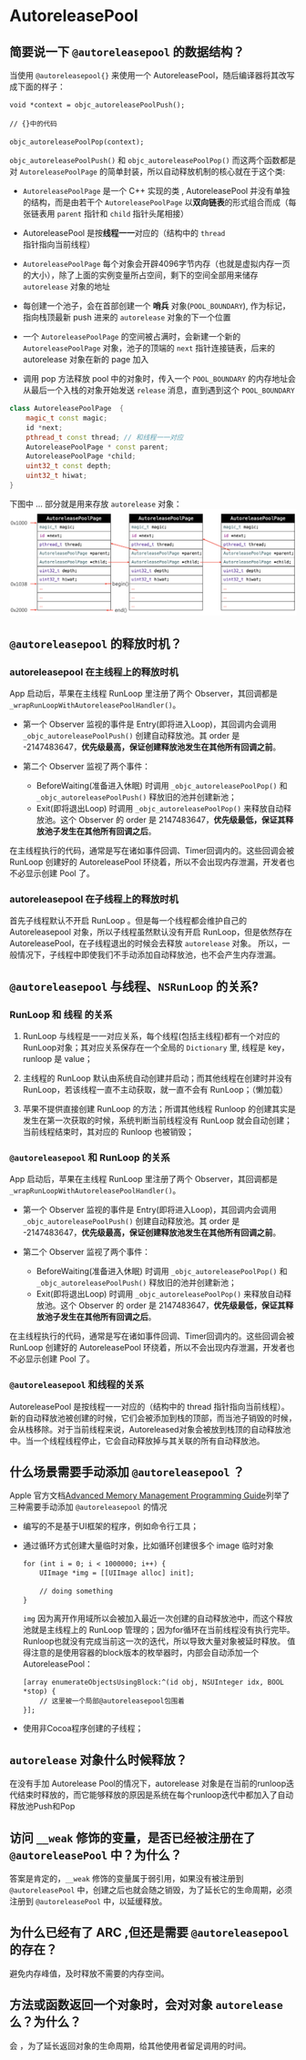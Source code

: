 # AutoreleasePool

## 简要说一下 `@autoreleasepool` 的数据结构？

当使用 `@autoreleasepool{}` 来使用一个 AutoreleasePool，随后编译器将其改写成下面的样子：

```objc
void *context = objc_autoreleasePoolPush();

// {}中的代码

objc_autoreleasePoolPop(context);
```

`objc_autoreleasePoolPush()` 和 `objc_autoreleasePoolPop()` 而这两个函数都是对 `AutoreleasePoolPage` 的简单封装，所以自动释放机制的核心就在于这个类:

- `AutoreleasePoolPage` 是一个 C++ 实现的类 , AutoreleasePool 并没有单独的结构，而是由若干个 `AutoreleasePoolPage` 以**双向链表**的形式组合而成（每张链表用 `parent` 指针和 `child` 指针头尾相接）

- AutoreleasePool 是按**线程一一**对应的（结构中的 `thread` 指针指向当前线程）

- `AutoreleasePoolPage` 每个对象会开辟4096字节内存（也就是虚拟内存一页的大小），除了上面的实例变量所占空间，剩下的空间全部用来储存 `autorelease` 对象的地址

- 每创建一个池子，会在首部创建一个 **哨兵** 对象(`POOL_BOUNDARY`), 作为标记，指向栈顶最新 push 进来的 `autorelease` 对象的下一个位置

- 一个 `AutoreleasePoolPage` 的空间被占满时，会新建一个新的 `AutoreleasePoolPage` 对象，池子的顶端的 `next` 指针连接链表，后来的 autorelease 对象在新的 page 加入

- 调用 pop 方法释放 pool 中的对象时，传入一个 `POOL_BOUNDARY` 的内存地址会从最后一个入栈的对象开始发送 `release` 消息，直到遇到这个 `POOL_BOUNDARY`

```c++
class AutoreleasePoolPage  {
    magic_t const magic;
    id *next;
    pthread_t const thread; // 和线程一一对应
    AutoreleasePoolPage * const parent;
    AutoreleasePoolPage *child;
    uint32_t const depth;
    uint32_t hiwat;
}
```
下图中 ... 部分就是用来存放 `autorelease` 对象：
![](./../../assets/img/station_019.png)

## `@autoreleasepool` 的释放时机？

### autoreleasepool 在主线程上的释放时机

App 启动后，苹果在主线程 RunLoop 里注册了两个 Observer，其回调都是 `_wrapRunLoopWithAutoreleasePoolHandler()`。

- 第一个 Observer 监视的事件是 Entry(即将进入Loop)，其回调内会调用 `_objc_autoreleasePoolPush()` 创建自动释放池。其 order 是 -2147483647，**优先级最高，保证创建释放池发生在其他所有回调之前**。

- 第二个 Observer 监视了两个事件： 
    - BeforeWaiting(准备进入休眠) 时调用 `_objc_autoreleasePoolPop()` 和 `_objc_autoreleasePoolPush()` 释放旧的池并创建新池；
    - Exit(即将退出Loop) 时调用 `_objc_autoreleasePoolPop()` 来释放自动释放池。这个 Observer 的 order 是 2147483647，**优先级最低，保证其释放池子发生在其他所有回调之后**。

在主线程执行的代码，通常是写在诸如事件回调、Timer回调内的。这些回调会被 RunLoop 创建好的 AutoreleasePool 环绕着，所以不会出现内存泄漏，开发者也不必显示创建 Pool 了。

### autoreleasepool 在子线程上的释放时机

首先子线程默认不开启 RunLoop 。但是每一个线程都会维护自己的 Autoreleasepool 对象，所以子线程虽然默认没有开启 RunLoop，但是依然存在AutoreleasePool，在子线程退出的时候会去释放 `autorelease` 对象。
所以，一般情况下，子线程中即使我们不手动添加自动释放池，也不会产生内存泄漏。

## `@autoreleasepool` 与线程、`NSRunLoop` 的关系?

### RunLoop 和 线程 的关系

1. RunLoop 与线程是一一对应关系，每个线程(包括主线程)都有一个对应的RunLoop对象；其对应关系保存在一个全局的 `Dictionary` 里, 线程是 key，runloop 是 value；

2. 主线程的 RunLoop 默认由系统自动创建并启动；而其他线程在创建时并没有 RunLoop，若该线程一直不主动获取，就一直不会有 RunLoop；（懒加载）

3. 苹果不提供直接创建 RunLoop 的方法；所谓其他线程 Runloop 的创建其实是发生在第一次获取的时候，系统判断当前线程没有 RunLoop 就会自动创建；
当前线程结束时，其对应的 Runloop 也被销毁；

### `@autoreleasepool` 和 RunLoop 的关系

App 启动后，苹果在主线程 RunLoop 里注册了两个 Observer，其回调都是 `_wrapRunLoopWithAutoreleasePoolHandler()`。

- 第一个 Observer 监视的事件是 Entry(即将进入Loop)，其回调内会调用 `_objc_autoreleasePoolPush()` 创建自动释放池。其 order 是 -2147483647，**优先级最高，保证创建释放池发生在其他所有回调之前**。

- 第二个 Observer 监视了两个事件： 
    - BeforeWaiting(准备进入休眠) 时调用 `_objc_autoreleasePoolPop()` 和 `_objc_autoreleasePoolPush()` 释放旧的池并创建新池；
    - Exit(即将退出Loop) 时调用 `_objc_autoreleasePoolPop()` 来释放自动释放池。这个 Observer 的 order 是 2147483647，**优先级最低，保证其释放池子发生在其他所有回调之后**。

在主线程执行的代码，通常是写在诸如事件回调、Timer回调内的。这些回调会被 RunLoop 创建好的 AutoreleasePool 环绕着，所以不会出现内存泄漏，开发者也不必显示创建 Pool 了。

### `@autoreleasepool` 和线程的关系

AutoreleasePool 是按线程一一对应的（结构中的 thread 指针指向当前线程）。新的自动释放池被创建的时候，它们会被添加到栈的顶部，而当池子销毁的时候，会从栈移除。对于当前线程来说，Autoreleased对象会被放到栈顶的自动释放池中。当一个线程线程停止，它会自动释放掉与其关联的所有自动释放池。

## 什么场景需要手动添加 `@autoreleasepool` ？
Apple 官方文档[Advanced Memory Management Programming Guide](https://developer.apple.com/library/archive/documentation/Cocoa/Conceptual/MemoryMgmt/Articles/mmAutoreleasePools.html#//apple_ref/doc/uid/20000047)列举了三种需要手动添加 `@autoreleasepool` 的情况

- 编写的不是基于UI框架的程序，例如命令行工具；

- 通过循环方式创建大量临时对象，比如循环创建很多个 image 临时对象
    
    ```objc
    for (int i = 0; i < 1000000; i++) {
        UIImage *img = [[UIImage alloc] init];
        
        // doing something
    }
    ```
    
    `img` 因为离开作用域所以会被加入最近一次创建的自动释放池中，而这个释放池就是主线程上的 RunLoop 管理的；因为for循环在当前线程没有执行完毕。Runloop也就没有完成当前这一次的迭代，所以导致大量对象被延时释放。
    值得注意的是使用容器的block版本的枚举器时，内部会自动添加一个AutoreleasePool：
    
    ```objc
    [array enumerateObjectsUsingBlock:^(id obj, NSUInteger idx, BOOL *stop) {
        // 这里被一个局部@autoreleasepool包围着
    }];
    ```

- 使用非Cocoa程序创建的子线程；

## `autorelease` 对象什么时候释放？

在没有手加 Autorelease Pool的情况下，autorelease 对象是在当前的runloop迭代结束时释放的，而它能够释放的原因是系统在每个runloop迭代中都加入了自动释放池Push和Pop

## 访问 `__weak` 修饰的变量，是否已经被注册在了 `@autoreleasePool` 中？为什么？

答案是肯定的，`__weak` 修饰的变量属于弱引用，如果没有被注册到 `@autoreleasePool` 中，创建之后也就会随之销毁，为了延长它的生命周期，必须注册到 `@autoreleasePool` 中，以延缓释放。

## 为什么已经有了 ARC ,但还是需要 `@autoreleasepool` 的存在？

避免内存峰值，及时释放不需要的内存空间。

## 方法或函数返回一个对象时，会对对象 `autorelease` 么？为什么？

会 ，为了延长返回对象的生命周期，给其他使用者留足调用的时间。